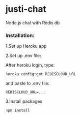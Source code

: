 justi-chat
==========

Node.js chat with Redis db


### Installation:

1.Set up Heroku app

2.Set up .env file:

After heroku login, type:

```heroku config:get REDISCLOUD_URL```

and paste to .env file:

``REDISCLOUD_URL=...``

3.Install packages

```npm install```
